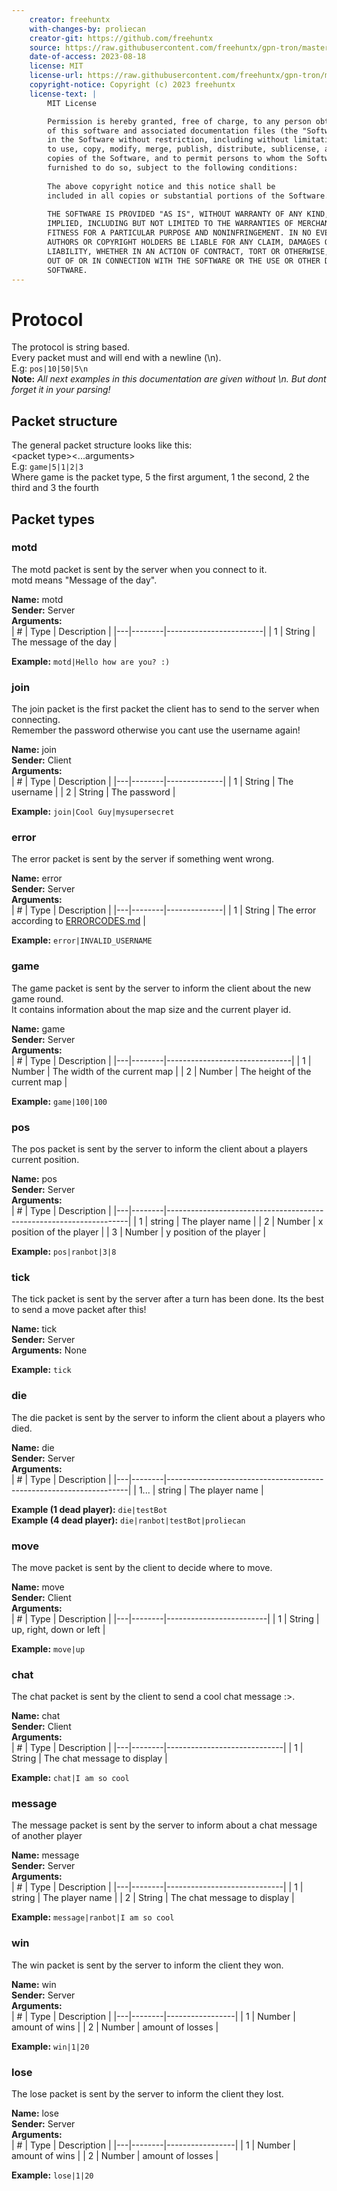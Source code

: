 ```yaml
---
    creator: freehuntx
    with-changes-by: proliecan
    creator-git: https://github.com/freehuntx
    source: https://raw.githubusercontent.com/freehuntx/gpn-tron/master/PROTOCOL.md
    date-of-access: 2023-08-18
    license: MIT
    license-url: https://raw.githubusercontent.com/freehuntx/gpn-tron/master/LICENSE
    copyright-notice: Copyright (c) 2023 freehuntx
    license-text: |
        MIT License

        Permission is hereby granted, free of charge, to any person obtaining a copy
        of this software and associated documentation files (the "Software"), to deal
        in the Software without restriction, including without limitation the rights
        to use, copy, modify, merge, publish, distribute, sublicense, and/or sell
        copies of the Software, and to permit persons to whom the Software is
        furnished to do so, subject to the following conditions:
        
        The above copyright notice and this notice shall be
        included in all copies or substantial portions of the Software.
        
        THE SOFTWARE IS PROVIDED "AS IS", WITHOUT WARRANTY OF ANY KIND, EXPRESS OR
        IMPLIED, INCLUDING BUT NOT LIMITED TO THE WARRANTIES OF MERCHANTABILITY,
        FITNESS FOR A PARTICULAR PURPOSE AND NONINFRINGEMENT. IN NO EVENT SHALL THE
        AUTHORS OR COPYRIGHT HOLDERS BE LIABLE FOR ANY CLAIM, DAMAGES OR OTHER
        LIABILITY, WHETHER IN AN ACTION OF CONTRACT, TORT OR OTHERWISE, ARISING FROM,
        OUT OF OR IN CONNECTION WITH THE SOFTWARE OR THE USE OR OTHER DEALINGS IN THE
        SOFTWARE.
---
```


# Protocol


The protocol is string based.  
Every packet must and will end with a newline (\n).  
E.g: `pos|10|50|5\n`  
**Note:** _All next examples in this documentation are given without \n. But dont forget it in your parsing!_

## Packet structure

The general packet structure looks like this:  
\<packet type\>\<...arguments\>  
E.g: `game|5|1|2|3`  
Where game is the packet type, 5 the first argument, 1 the second, 2 the third and 3 the fourth

## Packet types

### motd

The motd packet is sent by the server when you connect to it.  
motd means "Message of the day".

**Name:** motd  
**Sender:** Server  
**Arguments:**  
| # | Type | Description |
|---|--------|------------------------|
| 1 | String | The message of the day |

**Example:** `motd|Hello how are you? :)`

### join

The join packet is the first packet the client has to send to the server when connecting.  
Remember the password otherwise you cant use the username again!

**Name:** join  
**Sender:** Client  
**Arguments:**  
| # | Type | Description |
|---|--------|--------------|
| 1 | String | The username |
| 2 | String | The password |

**Example:** `join|Cool Guy|mysupersecret`

### error

The error packet is sent by the server if something went wrong.

**Name:** error  
**Sender:** Server  
**Arguments:**  
| # | Type | Description |
|---|--------|--------------|
| 1 | String | The error according to [ERRORCODES.md](ERRORCODES.md) |

**Example:** `error|INVALID_USERNAME`

### game

The game packet is sent by the server to inform the client about the new game round.  
It contains information about the map size and the current player id.

**Name:** game  
**Sender:** Server  
**Arguments:**  
| # | Type | Description |
|---|--------|-------------------------------|
| 1 | Number | The width of the current map |
| 2 | Number | The height of the current map |

**Example:** `game|100|100`

### pos

The pos packet is sent by the server to inform the client about a players current position.

**Name:** pos  
**Sender:** Server  
**Arguments:**  
| # | Type | Description |
|---|--------|--------------------------------------------------------------------|
| 1 | string | The player name |
| 2 | Number | x position of the player |
| 3 | Number | y position of the player |

**Example:** `pos|ranbot|3|8`

### tick

The tick packet is sent by the server after a turn has been done. Its the best to send a move packet after this!

**Name:** tick  
**Sender:** Server  
**Arguments:**  None

**Example:** `tick`

### die

The die packet is sent by the server to inform the client about a players who died.

**Name:** die  
**Sender:** Server  
**Arguments:**  
| # | Type | Description |
|---|--------|--------------------------------------------------------------------|
| 1... |  string | The player name |

**Example (1 dead player):** `die|testBot`  
**Example (4 dead player):** `die|ranbot|testBot|proliecan`

### move

The move packet is sent by the client to decide where to move.

**Name:** move  
**Sender:** Client  
**Arguments:**  
| # | Type | Description |
|---|--------|-------------------------|
| 1 | String | up, right, down or left |

**Example:** `move|up`

### chat

The chat packet is sent by the client to send a cool chat message :>.

**Name:** chat  
**Sender:** Client  
**Arguments:**  
| # | Type | Description |
|---|--------|-----------------------------|
| 1 | String | The chat message to display |

**Example:** `chat|I am so cool`

### message

The message packet is sent by the server to inform about a chat message of another player

**Name:** message  
**Sender:** Server  
**Arguments:**  
| # | Type | Description |
|---|--------|-----------------------------|
| 1 |  string | The player name |
| 2 | String | The chat message to display |

**Example:** `message|ranbot|I am so cool`

### win

The win packet is sent by the server to inform the client they won.

**Name:** win  
**Sender:** Server  
**Arguments:**  
| # | Type | Description |
|---|--------|-----------------|
| 1 | Number | amount of wins |
| 2 | Number | amount of losses |

**Example:** `win|1|20`

### lose

The lose packet is sent by the server to inform the client they lost.

**Name:** lose  
**Sender:** Server  
**Arguments:**  
| # | Type | Description |
|---|--------|-----------------|
| 1 | Number | amount of wins |
| 2 | Number | amount of losses |

**Example:** `lose|1|20`